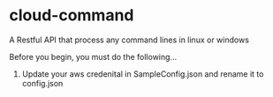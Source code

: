 cloud-command
=============

A Restful API that process any command lines in linux or windows


Before you begin, you must do the following...
1. Update your aws credenital in SampleConfig.json and rename it to config.json
